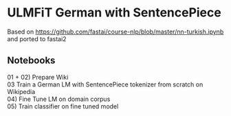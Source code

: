 # ULMFiT German with SentencePiece

Based on https://github.com/fastai/course-nlp/blob/master/nn-turkish.ipynb and ported to fastai2

## Notebooks
01 + 02) Prepare Wiki  
03 Train a German LM with SentencePiece tokenizer from scratch on Wikipedia  
04) Fine Tune LM on domain corpus   
05) Train classifier on fine tuned model  